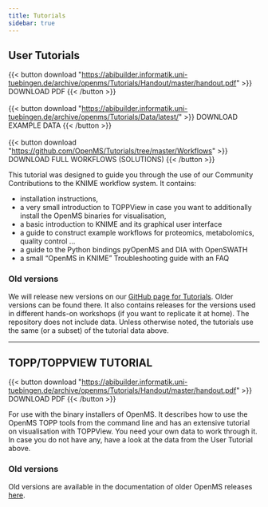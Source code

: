```yaml
---
title: Tutorials
sidebar: true
---
```


## User Tutorials

{{< button download "https://abibuilder.informatik.uni-tuebingen.de/archive/openms/Tutorials/Handout/master/handout.pdf" >}}
DOWNLOAD PDF
{{< /button >}}
<br><br>
{{< button download "https://abibuilder.informatik.uni-tuebingen.de/archive/openms/Tutorials/Data/latest/" >}}
DOWNLOAD EXAMPLE DATA
{{< /button >}}
<br><br>
{{< button download "https://github.com/OpenMS/Tutorials/tree/master/Workflows" >}}
DOWNLOAD FULL WORKFLOWS (SOLUTIONS)
{{< /button >}}

This tutorial was designed to guide you through the use of our Community Contributions to the KNIME workflow system. It contains:

- installation instructions,
- a very small introduction to TOPPView in case you want to additionally install the OpenMS binaries for visualisation,
- a basic introduction to KNIME and its graphical user interface
- a guide to construct example workflows for proteomics, metabolomics, quality control …
- a guide to the Python bindings pyOpenMS and DIA with OpenSWATH
- a small “OpenMS in KNIME” Troubleshooting guide with an FAQ

### Old versions

We will release new versions on our [GitHub page for Tutorials](https://github.com/OpenMS/Tutorials/releases). Older versions can be found there. It also contains releases for the versions used in different hands-on workshops (if you want to replicate it at home). The repository does not include data. Unless otherwise noted, the tutorials use the same (or a subset) of the tutorial data above.

***

## TOPP/TOPPVIEW TUTORIAL

{{< button download "https://abibuilder.informatik.uni-tuebingen.de/archive/openms/Tutorials/Handout/master/handout.pdf" >}}
DOWNLOAD PDF
{{< /button >}}

For use with the binary installers of OpenMS. It describes how to use the OpenMS TOPP tools from the command line and has an extensive tutorial on visualisation with TOPPView. You need your own data to work through it. In case you do not have any, have a look at the data from the User Tutorial above.

### Old versions
Old versions are available in the documentation of older OpenMS releases [here](http://ftp.mi.fu-berlin.de/pub/OpenMS/).